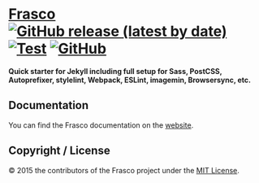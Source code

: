 # [Frasco](https://ixkaito.github.io/frasco/) [![GitHub release (latest by date)](https://img.shields.io/github/v/release/ixkaito/frasco?color=967adc)](https://github.com/ixkaito/frasco/releases) [![Test](https://github.com/ixkaito/frasco/workflows/Test/badge.svg)](https://github.com/ixkaito/frasco/actions?query=workflow%3ATest) [![GitHub](https://img.shields.io/github/license/ixkaito/frasco)](https://github.com/ixkaito/frasco/blob/master/LICENSE)

__Quick starter for Jekyll including full setup for Sass, PostCSS, Autoprefixer, stylelint, Webpack, ESLint, imagemin, Browsersync, etc.__

## Documentation

You can find the Frasco documentation on the [website](https://ixkaito.github.io/frasco/).

## Copyright / License

© 2015 the contributors of the Frasco project under the [MIT License](https://github.com/ixkaito/frasco/blob/master/LICENSE).
